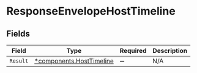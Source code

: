 # ResponseEnvelopeHostTimeline


## Fields

| Field                                                               | Type                                                                | Required                                                            | Description                                                         |
| ------------------------------------------------------------------- | ------------------------------------------------------------------- | ------------------------------------------------------------------- | ------------------------------------------------------------------- |
| `Result`                                                            | [*components.HostTimeline](../../models/components/hosttimeline.md) | :heavy_minus_sign:                                                  | N/A                                                                 |
